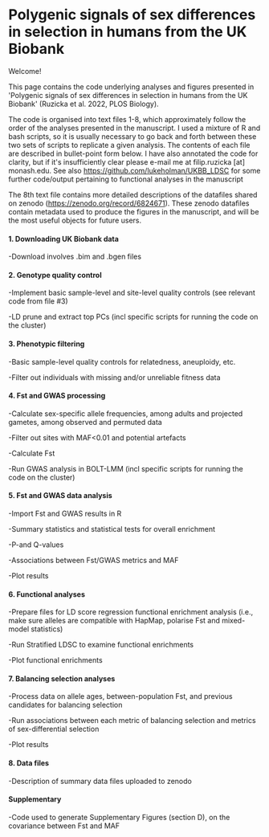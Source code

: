 # Polygenic signals of sex differences in selection in humans from the UK Biobank


Welcome!

This page contains the code underlying analyses and figures presented in 'Polygenic signals of sex differences in selection in humans from the UK Biobank' (Ruzicka et al. 2022, PLOS Biology). 

The code is organised into text files 1-8, which approximately follow the order of the analyses presented in the manuscript. I used a mixture of R and bash scripts, so it is usually necessary to go back and forth between these two sets of scripts to replicate a given analysis. The contents of each file are described in bullet-point form below. I have also annotated the code for clarity, but if it's insufficiently clear please e-mail me at filip.ruzicka [at] monash.edu. See also https://github.com/lukeholman/UKBB_LDSC for some further code/output pertaining to functional analyses in the manuscript

The 8th text file contains more detailed descriptions of the datafiles shared on zenodo (https://zenodo.org/record/6824671). These zenodo datafiles contain  metadata used to produce the figures in the manuscript, and will be the most useful objects for future users.


#### 1. Downloading UK Biobank data

-Download involves .bim and .bgen files

#### 2. Genotype quality control

-Implement basic sample-level and site-level quality controls (see relevant code from file #3)

-LD prune and extract top PCs (incl specific scripts for running the code on the cluster)

#### 3. Phenotypic filtering

-Basic sample-level quality controls for relatedness, aneuploidy, etc.

-Filter out individuals with missing and/or unreliable fitness data

#### 4. Fst and GWAS processing

-Calculate sex-specific allele frequencies, among adults and projected gametes, among observed and permuted data

-Filter out sites with MAF<0.01 and potential artefacts

-Calculate Fst

-Run GWAS analysis in BOLT-LMM (incl specific scripts for running the code on the cluster)

#### 5. Fst and GWAS data analysis

-Import Fst and GWAS results in R 

-Summary statistics and statistical tests for overall enrichment

-P-and Q-values

-Associations between Fst/GWAS metrics and MAF

-Plot results

#### 6. Functional analyses

-Prepare files for LD score regression functional enrichment analysis (i.e., make sure alleles are compatible with HapMap, polarise Fst and mixed-model statistics)

-Run Stratified LDSC to examine functional enrichments

-Plot functional enrichments

#### 7. Balancing selection analyses

-Process data on allele ages, between-population Fst, and previous candidates for balancing selection

-Run associations between each metric of balancing selection and metrics of sex-differential selection

-Plot results

#### 8. Data files

-Description of summary data files uploaded to zenodo

#### Supplementary

-Code used to generate Supplementary Figures (section D), on the covariance between Fst and MAF
